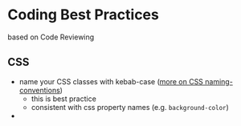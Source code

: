 # Coding Best Practices
based on Code Reviewing

## CSS
- name your CSS classes with kebab-case ([more on CSS naming-conventions](https://www.freecodecamp.org/news/css-naming-conventions-that-will-save-you-hours-of-debugging-35cea737d849/)) 
	- this is best practice
	- consistent with css property names (e.g. `background-color`)
- 
